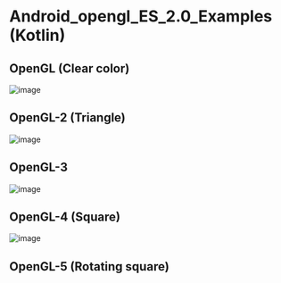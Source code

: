 # Android_opengl_ES_2.0_Examples (Kotlin)
## OpenGL (Clear color)
![image](https://github.com/ch09830249/Android_opengl_ES_2.0_Examples/blob/master/OpenGL.png)
## OpenGL-2 (Triangle)
![image](https://github.com/ch09830249/Android_opengl_ES_2.0_Examples/blob/master/OpenGL-2.png)
## OpenGL-3
![image](https://github.com/ch09830249/Android_opengl_ES_2.0_Examples/blob/master/OpenGL-3.png)
## OpenGL-4 (Square)
![image](https://github.com/ch09830249/Android_opengl_ES_2.0_Examples/blob/master/OpenGL-4.png)
## OpenGL-5 (Rotating square)

